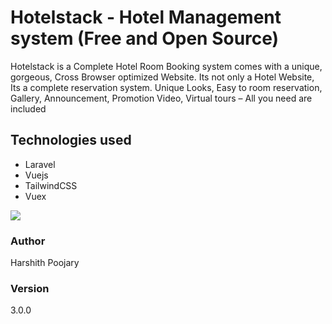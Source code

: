 # Hotelstack - Hotel Management system (Free and Open Source)

Hotelstack is a Complete Hotel Room Booking system comes with a unique, gorgeous, Cross Browser optimized Website. Its not only a Hotel Website, Its a complete reservation system. Unique Looks, Easy to room reservation, Gallery, Announcement, Promotion Video, Virtual tours – All you need are included

## Technologies used
+ Laravel
+ Vuejs
+ TailwindCSS
+ Vuex

![](https://i.ibb.co/8K9nqWn/work-5.jpg)

### Author

Harshith Poojary

### Version
3.0.0

